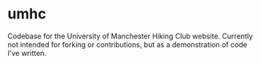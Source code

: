 umhc
====
Codebase for the University of Manchester Hiking Club website. Currently not intended for forking or contributions, but as a demonstration of code I've written.
